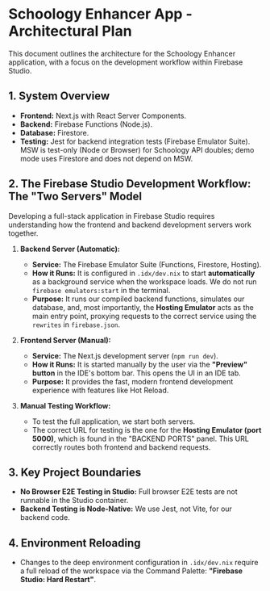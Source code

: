# **Schoology Enhancer App \- Architectural Plan**

This document outlines the architecture for the Schoology Enhancer application, with a focus on the development workflow within Firebase Studio.

## **1. System Overview**

- **Frontend:** Next.js with React Server Components.
- **Backend:** Firebase Functions (Node.js).
- **Database:** Firestore.
- **Testing:** Jest for backend integration tests (Firebase Emulator Suite). MSW is test-only (Node or Browser) for Schoology API doubles; demo mode uses Firestore and does not depend on MSW.

## **2\. The Firebase Studio Development Workflow: The "Two Servers" Model**

Developing a full-stack application in Firebase Studio requires understanding how the frontend and backend development servers work together.

1.  **Backend Server (Automatic):**

    - **Service:** The Firebase Emulator Suite (Functions, Firestore, Hosting).
    - **How it Runs:** It is configured in `.idx/dev.nix` to start **automatically** as a background service when the workspace loads. We do not run `firebase emulators:start` in the terminal.
    - **Purpose:** It runs our compiled backend functions, simulates our database, and, most importantly, the **Hosting Emulator** acts as the main entry point, proxying requests to the correct service using the `rewrites` in `firebase.json`.

2.  **Frontend Server (Manual):**

    - **Service:** The Next.js development server (`npm run dev`).
    - **How it Runs:** It is started manually by the user via the **"Preview" button** in the IDE's bottom bar. This opens the UI in an IDE tab.
    - **Purpose:** It provides the fast, modern frontend development experience with features like Hot Reload.

3.  **Manual Testing Workflow:**
    - To test the full application, we start both servers.
    - The correct URL for testing is the one for the **Hosting Emulator (port 5000)**, which is found in the "BACKEND PORTS" panel. This URL correctly routes both frontend and backend requests.

## **3\. Key Project Boundaries**

- **No Browser E2E Testing in Studio:** Full browser E2E tests are not runnable in the Studio container.
- **Backend Testing is Node-Native:** We use Jest, not Vite, for our backend code.

## 4. Environment Reloading

- Changes to the deep environment configuration in `.idx/dev.nix` require a full reload of the workspace via the Command Palette: **"Firebase Studio: Hard Restart"**.
